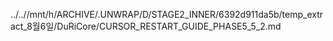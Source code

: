 ../..//mnt/h/ARCHIVE/.UNWRAP/D/STAGE2_INNER/6392d911da5b/temp_extract_8월6일/DuRiCore/CURSOR_RESTART_GUIDE_PHASE5_5_2.md
